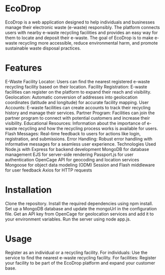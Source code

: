 # EcoDrop

EcoDrop is a web application designed to help individuals and businesses manage their electronic waste (e-waste) responsibly. The platform connects users with nearby e-waste recycling facilities and provides an easy way for them to locate and deposit their e-waste. The goal of EcoDrop is to make e-waste recycling more accessible, reduce environmental harm, and promote sustainable waste disposal practices.

# Features

E-Waste Facility Locator: Users can find the nearest registered e-waste recycling facility based on their location.
Facility Registration: E-waste facilities can register on the platform to expand their reach and visibility.
Geolocation: Automatic conversion of addresses into geolocation coordinates (latitude and longitude) for accurate facility mapping.
User Accounts: E-waste facilities can create accounts to track their recycling history and manage their services.
Partner Program: Facilities can join the partner program to connect with potential customers and increase their visibility.
Educational Resources: Information about the importance of e-waste recycling and how the recycling process works is available for users.
Flash Messages: Real-time feedback to users for actions like login, registration, and submissions.
Error Handling: Robust error handling with informative messages for a seamless user experience.
Technologies Used
Node.js with Express for backend development
MongoDB for database management
EJS for server-side rendering
Passport.js for user authentication
OpenCage API for geocoding and location services
Mongoose for object data modeling (ODM)
Session and Flash middleware for user feedback
Axios for HTTP requests

# Installation

Clone the repository.
Install the required dependencies using npm install.
Set up a MongoDB database and update the mongoUrl in the configuration file.
Get an API key from OpenCage for geolocation services and add it to your environment variables.
Run the server using node app.js.

# Usage

Register as an individual or a recycling facility.
For individuals: Use the service to find the nearest e-waste recycling facility.
For facilities: Register your facility to be part of the EcoDrop platform and expand your customer base.

